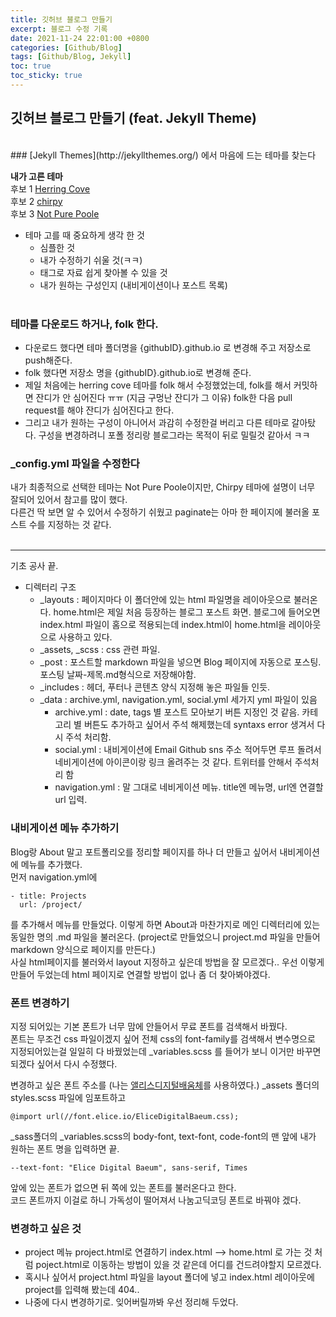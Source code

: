 ```yaml
---
title: 깃허브 블로그 만들기
excerpt: 블로그 수정 기록
date: 2021-11-24 22:01:00 +0800
categories: [Github/Blog]
tags: [Github/Blog, Jekyll]
toc: true
toc_sticky: true
---
```


## 깃허브 블로그 만들기 (feat. Jekyll Theme)
<br>
### [Jekyll Themes](http://jekyllthemes.org/) 에서 마음에 드는 테마를 찾는다 <br>

**내가 고른 테마**<br>
후보 1 [Herring Cove](https://github.com/arnp/herring-cove) <br>
후보 2 [chirpy](http://jekyllthemes.org/themes/jekyll-theme-chirpy/) <br>
후보 3 [Not Pure Poole](http://jekyllthemes.org/themes/not-pure-poole/) <br>
	
* 테마 고를 때 중요하게 생각 한 것 
	* 심플한 것<br>
	* 내가 수정하기 쉬울 것(ㅋㅋ)<br>
	* 태그로 자료 쉽게 찾아볼 수 있을 것<br>
	* 내가 원하는 구성인지 (내비게이션이나 포스트 목록)
	<br>
    
### 테마를 다운로드 하거나, folk 한다. 
* 다운로드 했다면 테마 폴더명을 {githubID}.github.io 로 변경해 주고 저장소로 push해준다.<br>
* folk 했다면 저장소 명을 {githubID}.github.io로 변경해 준다.<br>
* 제일 처음에는 herring cove 테마를 folk 해서 수정했었는데, folk를 해서 커밋하면 잔디가 안 심어진다 ㅠㅠ (지금 구멍난 잔디가 그 이유) folk한 다음 pull request를 해야 잔디가 심어진다고 한다.<br>
* 그리고 내가 원하는 구성이 아니어서 과감히 수정한걸 버리고 다른 테마로 갈아탔다. 구성을 변경하려니 포폴 정리랑 블로그라는 목적이 뒤로 밀릴것 같아서 ㅋㅋ<br>
    
### _config.yml 파일을 수정한다
내가 최종적으로 선택한 테마는 Not Pure Poole이지만, Chirpy 테마에 설명이 너무 잘되어 있어서 참고를 많이 했다.<br>
다른건 딱 보면 알 수 있어서 수정하기 쉬웠고 paginate는 아마 한 페이지에 불러올 포스트 수를 지정하는 것 같다.<br>
<br>

*** 

기초 공사 끝.

* 디렉터리 구조 <br>
	* _layouts : 페이지마다 이 폴더안에 있는 html 파일명을 레이아웃으로 불러온다. home.html은 제일 처음 등장하는 블로그 포스트 화면. 블로그에 들어오면 index.html 파일이 홈으로 적용되는데 index.html이 home.html을 레이아웃으로 사용하고 있다.<br>
	* _assets, _scss : css 관련 파일.<br>
	* _post : 포스트할 markdown 파일을 넣으면 Blog 페이지에 자동으로 포스팅. 포스팅 날짜-제목.md형식으로 저장해야함. <br>
	* _includes : 헤더, 푸터나 콘텐츠 양식 지정해 놓은 파일들 인듯.<br>
	* _data : archive.yml, navigation.yml, social.yml 세가지 yml 파일이 있음<br>
		* archive.yml : date, tags 별 포스트 모아보기 버튼 지정인 것 같음. 카테고리 별 버튼도 추가하고 싶어서 주석 해제했는데 syntaxs error 생겨서 다시 주석 처리함.<br>
		* social.yml : 내비게이션에 Email Github sns 주소 적어두면 루프 돌려서 네비게이션에 아이콘이랑 링크 올려주는 것 같다. 트위터를 안해서 주석처리 함 <br>
		* navigation.yml : 말 그대로 네비게이션 메뉴. title엔 메뉴명, url엔 연결할 url 입력.<br>


### 내비게이션 메뉴 추가하기
Blog랑 About 말고 포트폴리오를 정리할 페이지를 하나 더 만들고 싶어서 내비게이션에 메뉴를 추가했다.<br>
먼저 navigation.yml에 
```
- title: Projects
  url: /project/
  ```
를 추가해서 메뉴를 만들었다. 이렇게 하면 About과 마찬가지로 메인 디렉터리에 있는 동일한 명의 .md 파일을 불러온다. (project로 만들었으니 project.md 파일을 만들어 markdown 양식으로 페이지를 만든다.)<br> 
사실 html페이지를 불러와서 layout 지정하고 싶은데 방법을 잘 모르겠다.. 우선 이렇게 만들어 두었는데 html 페이지로 연결할 방법이 없나 좀 더 찾아봐야겠다.<br>


### 폰트 변경하기
지정 되어있는 기본 폰트가 너무 맘에 안들어서 무료 폰트를 검색해서 바꿨다. <br>
폰트는 무조건 css 파일이겠지 싶어 전체 css의 font-family를 검색해서 변수명으로 지정되어있는걸 일일히 다 바꿨었는데 _variables.scss 를 들어가 보니 이거만 바꾸면 되겠다 싶어서 다시 수정했다.<br>

변경하고 싶은 폰트 주소를 (나는 [앨리스디지털배움체](https://noonnu.cc/font_page/671)를 사용하였다.) _assets 폴더의 styles.scss 파일에 임포트하고

```
@import url(//font.elice.io/EliceDigitalBaeum.css);
```

_sass폴더의 _variables.scss의 body-font, text-font, code-font의 맨 앞에 내가 원하는 폰트 명을 입력하면 끝.

```
--text-font: "Elice Digital Baeum", sans-serif, Times
```

앞에 있는 폰트가 없으면 뒤 쪽에 있는 폰트를 불러온다고 한다. <br>
코드 폰트까지 이걸로 하니 가독성이 떨어져서 나눔고딕코딩 폰트로 바꿔야 겠다.<br>


### 변경하고 싶은 것
* project 메뉴 project.html로 연결하기 index.html --> home.html 로 가는 것 처럼 poject.html로 이동하는 방법이 있을 것 같은데 어디를 건드려야할지 모르겠다.<br>
* 혹시나 싶어서 project.html 파일을 layout 폴더에 넣고 index.html 레이아웃에 project를 입력해 봤는데 404..<br>
* 나중에 다시 변경하기로. 잊어버릴까봐 우선 정리해 두었다.<br>